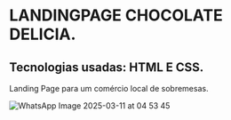 # LANDINGPAGE CHOCOLATE DELICIA. #
## Tecnologias usadas: HTML E CSS. ##

Landing Page para um comércio local de sobremesas.

![WhatsApp Image 2025-03-11 at 04 53 45](https://github.com/user-attachments/assets/3c1f85c8-3830-4cde-ae1e-62749d47dc56)
